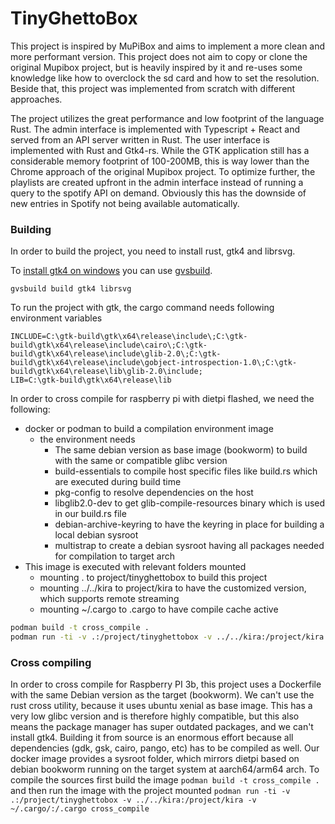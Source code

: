 # TinyGhettoBox

This project is inspired by MuPiBox and aims to implement a more clean and more performant version.
This project does not aim to copy or clone the original Mupibox project, but is heavily inspired by it and
re-uses some knowledge like how to overclock the sd card and how to set the resolution.
Beside that, this project was implemented from scratch with different approaches.

The project utilizes the great performance and low footprint of the language Rust.
The admin interface is implemented with Typescript + React and served from an API server written in Rust.
The user interface is implemented with Rust and Gtk4-rs. While the GTK application still has a considerable
memory footprint of 100-200MB, this is way lower than the Chrome approach of the original Mupibox project.
To optimize further, the playlists are created upfront in the admin interface instead of running a query to the
spotify API on demand. Obviously this has the downside of new entries in Spotify not being available automatically.

### Building

In order to build the project, you need to install rust, gtk4 and librsvg.

To [install gtk4 on windows](https://www.gtk.org/docs/installations/windows) you can
use [gvsbuild](https://github.com/wingtk/gvsbuild).

```
gvsbuild build gtk4 librsvg
```

To run the project with gtk, the cargo command needs following environment variables

```
INCLUDE=C:\gtk-build\gtk\x64\release\include\;C:\gtk-build\gtk\x64\release\include\cairo\;C:\gtk-build\gtk\x64\release\include\glib-2.0\;C:\gtk-build\gtk\x64\release\include\gobject-introspection-1.0\;C:\gtk-build\gtk\x64\release\lib\glib-2.0\include;
LIB=C:\gtk-build\gtk\x64\release\lib
```

In order to cross compile for raspberry pi with dietpi flashed, we need the following:

- docker or podman to build a compilation environment image
    - the environment needs
        - The same debian version as base image (bookworm) to build with the same or compatible glibc version
        - build-essentials to compile host specific files like build.rs which are executed during build time
        - pkg-config to resolve dependencies on the host
        - libglib2.0-dev to get glib-compile-resources binary which is used in our build.rs file
        - debian-archive-keyring to have the keyring in place for building a local debian sysroot
        - multistrap to create a debian sysroot having all packages needed for compilation to target arch
- This image is executed with relevant folders mounted
    - mounting . to project/tinyghettobox to build this project
    - mounting ../../kira to project/kira to have the customized version, which supports remote streaming
    - mounting ~/.cargo to .cargo to have compile cache active

```bash
podman build -t cross_compile .
podman run -ti -v .:/project/tinyghettobox -v ../../kira:/project/kira -v ~/.cargo/:/.cargo cross_compile
```

### Cross compiling

In order to cross compile for Raspberry PI 3b, this project uses a Dockerfile with the same Debian version as the
target (bookworm). We can't use the rust cross utility, because it uses ubuntu xenial as base image. This has a very low
glibc version and
is therefore highly compatible, but this also means the package manager has super outdated packages, and we can't
install gtk4. Building it from source is an enormous effort because all dependencies (gdk, gsk, cairo, pango, etc) has
to be compiled
as well. Our docker image provides a sysroot folder, which mirrors dietpi based on debian bookworm running on the target
system at aarch64/arm64 arch.
To compile the sources first build the image `podman build -t cross_compile .` and then run the image with the project
mounted
`podman run -ti -v .:/project/tinyghettobox -v ../../kira:/project/kira -v ~/.cargo/:/.cargo cross_compile`
